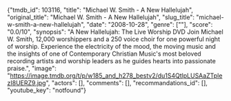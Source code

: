 {"tmdb_id": 103116, "title": "Michael W. Smith - A New Hallelujah", "original_title": "Michael W. Smith - A New Hallelujah", "slug_title": "michael-w-smith-a-new-hallelujah", "date": "2008-10-28", "genre": [""], "score": "0.0/10", "synopsis": "A New Hallelujah: The Live Worship DVD  Join Michael W. Smith, 12,000 worshippers and a 250 voice choir for one powerful night of worship. Experience the electricity of the mood, the moving music and the insights of one of Contemporary Christian Music's most beloved recording artists and worship leaders as he guides hearts into passionate praise.", "image": "https://image.tmdb.org/t/p/w185_and_h278_bestv2/du1S4QtlpLUSAaZTplezI8UERZ9.jpg", "actors": [], "comments": [], "recommandations_id": [], "youtube_key": "notfound"}